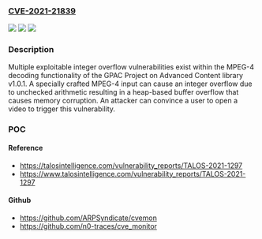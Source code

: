 ### [CVE-2021-21839](https://cve.mitre.org/cgi-bin/cvename.cgi?name=CVE-2021-21839)
![](https://img.shields.io/static/v1?label=Product&message=GPAC&color=blue)
![](https://img.shields.io/static/v1?label=Version&message=n%2Fa&color=blue)
![](https://img.shields.io/static/v1?label=Vulnerability&message=CWE-680%3A%20Integer%20Overflow%20to%20Buffer%20Overflow&color=brighgreen)

### Description

Multiple exploitable integer overflow vulnerabilities exist within the MPEG-4 decoding functionality of the GPAC Project on Advanced Content library v1.0.1. A specially crafted MPEG-4 input can cause an integer overflow due to unchecked arithmetic resulting in a heap-based buffer overflow that causes memory corruption. An attacker can convince a user to open a video to trigger this vulnerability.

### POC

#### Reference
- https://talosintelligence.com/vulnerability_reports/TALOS-2021-1297
- https://www.talosintelligence.com/vulnerability_reports/TALOS-2021-1297

#### Github
- https://github.com/ARPSyndicate/cvemon
- https://github.com/n0-traces/cve_monitor

